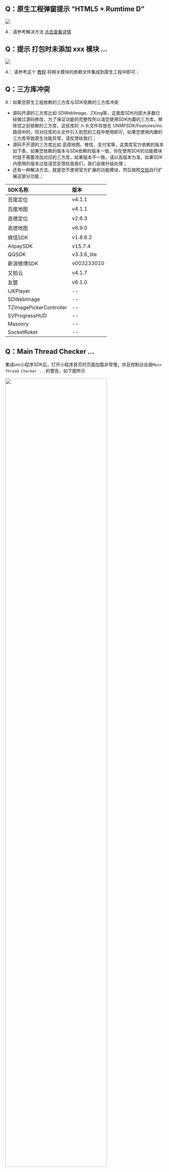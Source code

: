 ## Q：原生工程弹窗提示 “HTML5 + Rumtime D”

![](https://img-cdn-qiniu.dcloud.net.cn/uploads/article/20200226/b761ed2d441819a7a369fbffc9ee7586.png)

A：请参考解决方法 [点击查看详情](https://ask.dcloud.net.cn/article/35963)

## Q：提示 打包时未添加  xxx 模块 ... 

![](https://img-cdn-qiniu.dcloud.net.cn/uploads/article/20200320/71334000758150ffe0b3440e4f29e3e0.png)

A： 请参考这个 [教程](https://ask.dcloud.net.cn/docs/#https://ask.dcloud.net.cn/article/36942) 将相关模块的依赖文件集成到原生工程中即可；

<a id="duplicatesymbol"></a>
## Q：三方库冲突
A：如果您原生工程依赖的三方库与SDK依赖的三方库冲突

- 源码开源的三方库比如 SDWebImage、ZXing等，这类库SDK内部大多数已经做过源码修改，为了保证功能的完整性所以请您使用SDK内置的三方库，移除您之前依赖的三方库，这些库的 .h 头文件存放在 UNMPSDK/Features/inc 路径中的，将对应库的头文件引入到您的工程中使用即可，如果您使用内置的三方库导致原生功能异常，请反馈给我们；
- 源码不开源的三方库比如 高德地图、微信、支付宝等，这类库官方依赖的版本如下表，如果您依赖的版本与SDk依赖的版本一致，你在使用SDK的功能模块时就不需要添加对应的三方库，如果版本不一致，请以高版本为准，如果SDK内使用的版本过低请您反馈给我我们，我们会做升级处理；
- 还有一种解决方法，就是您不使用官方扩展的功能模块，然后按照[文档](UniMPDocs/Extension/ios.md)自行扩展这部分功能；

|SDK名称|版本|
|:--|:--|
|百度定位|v4.1.1|
|百度地图|v4.1.1|
|高德定位|v2.6.3|
|高德地图|v6.9.0|
|微信SDK|v1.8.6.2|
|AlipaySDK|v15.7.4|
|QQSDK|v3.3.6_lite|
|新浪微博SDK|v003233010|
|又拍云|v4.1.7|
|友盟|v6.1.0|
|IJKPlayer|--|
|SDWebImage|--|
|TZImagePickerController|--|
|SVProgressHUD|--|
|Masonry|--|
|SocketRoket|--|


## Q：Main Thread Checker ...

集成uni小程序SDK后，打开小程序首页时页面加载非常慢，并且控制台会报`Main Thread Checker ...`的警告，如下图所示

<img src="https://img.cdn.aliyun.dcloud.net.cn/nativedocs/5SDKiOS/unimpimgs/2005061718.png" width="80%">

A: 这个警告是 Xcode 的线程检查机制，由于 SDK 内部在子线程中获取了一些UI的属性值，（**注意仅仅是获取UI的属性值，并没有在子线程修改UI的属性**），所以会有这个警告，您也可以再 Xcode 中同时按下 `command + shift + <` 打开设置页面，将 Main Thread Checker 选项取消勾选，然后就不会有这个警告了，如下图所示

<img src="https://img.cdn.aliyun.dcloud.net.cn/nativedocs/5SDKiOS/unimpimgs/2005061710.png" width="70%">

## Q：小程序如何跳转原生页面

A: 宿主打开小程序实现方式是：获取当前宿主显示的 `UIViewController`，通过`present`的方式打开小程序对应的 `DCUniMPViewController`，在小程序打开的情况下如果想跳转到原生其他`UIViewController`可以通过下面的方法获取到`DCUniMPViewController`，然后在`present`到原生的`UIViewController`，注意`DCUniMPViewController`为普通的`UIViewController`所以不支持`push`，如果想实现`push`的效果可以参考 [自定义专场动画](https://nativesupport.dcloud.net.cn/UniMPDocs/Sample/ios?id=%e8%87%aa%e5%ae%9a%e4%b9%89%e8%bd%ac%e5%9c%ba%e5%8a%a8%e7%94%bb) 实现

```
// 获取当前显示的 UIViewController
+ (UIViewController *)dc_findCurrentShowingViewController {
    //获得当前活动窗口的根视图
    UIViewController *vc = [UIApplication sharedApplication].keyWindow.rootViewController;
    UIViewController *currentShowingVC = [self findCurrentShowingViewControllerFrom:vc];
    return currentShowingVC;
}
+ (UIViewController *)findCurrentShowingViewControllerFrom:(UIViewController *)vc
{
    // 递归方法 Recursive method
    UIViewController *currentShowingVC;
    if ([vc presentedViewController]) {
        // 当前视图是被presented出来的
        UIViewController *nextRootVC = [vc presentedViewController];
        currentShowingVC = [self findCurrentShowingViewControllerFrom:nextRootVC];

    } else if ([vc isKindOfClass:[UITabBarController class]]) {
        // 根视图为UITabBarController
        UIViewController *nextRootVC = [(UITabBarController *)vc selectedViewController];
        currentShowingVC = [self findCurrentShowingViewControllerFrom:nextRootVC];

    } else if ([vc isKindOfClass:[UINavigationController class]]){
        // 根视图为UINavigationController
        UIViewController *nextRootVC = [(UINavigationController *)vc visibleViewController];
        currentShowingVC = [self findCurrentShowingViewControllerFrom:nextRootVC];

    } else {
        // 根视图为非导航类
        currentShowingVC = vc;
    }

    return currentShowingVC;
}

```
